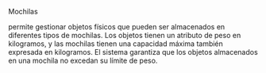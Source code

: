 Mochilas

permite gestionar objetos físicos que pueden ser almacenados en diferentes tipos de mochilas. Los objetos tienen un atributo de peso en kilogramos, y las mochilas tienen una capacidad máxima también expresada en kilogramos. El sistema garantiza que los objetos almacenados en una mochila no excedan su límite de peso.
